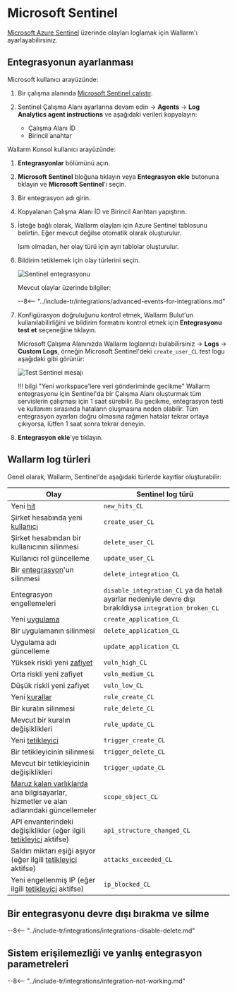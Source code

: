 # Microsoft Sentinel

[Microsoft Azure Sentinel](https://azure.microsoft.com/en-au/products/microsoft-sentinel/) üzerinde olayları loglamak için Wallarm'ı ayarlayabilirsiniz. 

## Entegrasyonun ayarlanması

Microsoft kullanıcı arayüzünde:

1. Bir çalışma alanında [Microsoft Sentinel çalıştır](https://learn.microsoft.com/en-us/azure/sentinel/quickstart-onboard#enable-microsoft-sentinel-).
1. Sentinel Çalışma Alanı ayarlarına devam edin → **Agents** → **Log Analytics agent instructions** ve aşağıdaki verileri kopyalayın:

    * Çalışma Alanı İD
    * Birincil anahtar

Wallarm Konsol kullanıcı arayüzünde:

1. **Entegrasyonlar** bölümünü açın.
1. **Microsoft Sentinel** bloğuna tıklayın veya **Entegrasyon ekle** butonuna tıklayın ve **Microsoft Sentinel**'i seçin.
1. Bir entegrasyon adı girin.
1. Kopyalanan Çalışma Alanı İD ve Birincil Aanhtarı yapıştırın.
1. İsteğe bağlı olarak, Wallarm olayları için Azure Sentinel tablosunu belirtin. Eğer mevcut değilse otomatik olarak oluşturulur.

    Isım olmadan, her olay türü için ayrı tablolar oluşturulur.
1. Bildirim tetiklemek için olay türlerini seçin. 

    ![Sentinel entegrasyonu](../../../images/user-guides/settings/integrations/add-sentinel-integration.png)

    Mevcut olaylar üzerinde bilgiler:

    --8<-- "../include-tr/integrations/advanced-events-for-integrations.md"

1. Konfigürasyon doğruluğunu kontrol etmek, Wallarm Bulut'un kullanılabilirliğini ve bildirim formatını kontrol etmek için **Entegrasyonu test et** seçeneğine tıklayın.

    Microsoft Çalışma Alanınızda Wallarm loglarınızı bulabilirsiniz → **Logs** → **Custom Logs**, örneğin Microsoft Sentinel'deki `create_user_CL` test logu aşağıdaki gibi görünür:

    ![Test Sentinel mesajı](../../../images/user-guides/settings/integrations/test-sentinel-new-vuln.png)

    !!! bilgi "Yeni workspace'lere veri gönderiminde gecikme"
        Wallarm entegrasyonu için Sentinel'da bir Çalışma Alanı oluşturmak tüm servislerin çalışması için 1 saat sürebilir. Bu gecikme, entegrasyon testi ve kullanımı sırasında hataların oluşmasına neden olabilir. Tüm entegrasyon ayarları doğru olmasına rağmen hatalar tekrar ortaya çıkıyorsa, lütfen 1 saat sonra tekrar deneyin.

1. **Entegrasyon ekle**'ye tıklayın.

## Wallarm log türleri

Genel olarak, Wallarm, Sentinel'de aşağıdaki türlerde kayıtlar oluşturabilir:

| Olay | Sentinel log türü |
| ----- | ----------------- |
| Yeni [hit](../../../glossary-en.md#hit) | `new_hits_CL` |
| Şirket hesabında yeni [kullanıcı](../../../user-guides/settings/users.md) | `create_user_CL` |
| Şirket hesabından bir kullanıcının silinmesi | `delete_user_CL` |
| Kullanıcı rol güncelleme | `update_user_CL` |
| Bir [entegrasyon](integrations-intro.md)'un silinmesi | `delete_integration_CL` |
| Entegrasyon engellemeleri | `disable_integration_CL` ya da hatalı ayarlar nedeniyle devre dışı bırakıldıysa `integration_broken_CL` |
| Yeni [uygulama](../../../user-guides/settings/applications.md) | `create_application_CL` |
| Bir uygulamanın silinmesi | `delete_application_CL` |
| Uygulama adı güncelleme | `update_application_CL` |
| Yüksek riskli yeni [zafiyet](../../../glossary-en.md#vulnerability) | `vuln_high_CL` |
| Orta riskli yeni zafiyet | `vuln_medium_CL` |
| Düşük riskli yeni zafiyet | `vuln_low_CL` |
| Yeni [kurallar](../../../user-guides/rules/intro.md) | `rule_create_CL` |
| Bir kuralın silinmesi | `rule_delete_CL` |
| Mevcut bir kuralın değişiklikleri | `rule_update_CL` |
| Yeni [tetikleyici](../../../user-guides/triggers/triggers.md) | `trigger_create_CL` |
| Bir tetikleyicinin silinmesi | `trigger_delete_CL` |
| Mevcut bir tetikleyicinin değişiklikleri | `trigger_update_CL` |
| [Maruz kalan varlıklarda](../../scanner.md) ana bilgisayarlar, hizmetler ve alan adlarındaki güncellemeler | `scope_object_CL` |
| API envanterindeki değişiklikler (eğer ilgili [tetikleyici](../../triggers/triggers.md) aktifse) | `api_structure_changed_CL` |
| Saldırı miktarı eşiği aşıyor (eğer ilgili [tetikleyici](../../triggers/triggers.md) aktifse) | `attacks_exceeded_CL` |
| Yeni engellenmiş IP (eğer ilgili [tetikleyici](../../triggers/triggers.md) aktifse) | `ip_blocked_CL` |

## Bir entegrasyonu devre dışı bırakma ve silme 

--8<-- "../include-tr/integrations/integrations-disable-delete.md"

## Sistem erişilemezliği ve yanlış entegrasyon parametreleri

--8<-- "../include-tr/integrations/integration-not-working.md"
